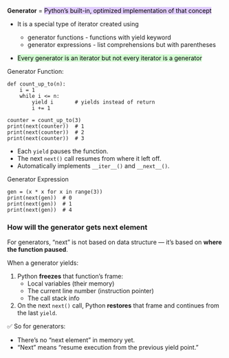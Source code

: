 
  **Generator** = <mark style="background: #D2B3FFA6;">Python’s built-in, optimized implementation of that concept</mark>
  
-  It is a special type of iterator created using
	- generator functions - functions with yield keyword
	- generator expressions - list comprehensions but with parentheses

- <mark style="background: #BBFABBA6;">Every generator is an iterator but not every iterator is a generator</mark>



Generator Function:
	
```
def count_up_to(n):
    i = 1
    while i <= n:
        yield i       # yields instead of return
        i += 1

counter = count_up_to(3)
print(next(counter))  # 1
print(next(counter))  # 2
print(next(counter))  # 3
```

- Each `yield` pauses the function.
- The next `next()` call resumes from where it left off.
- Automatically implements `__iter__()` and `__next__()`.

Generator Expression

```
gen = (x * x for x in range(3))
print(next(gen))  # 0
print(next(gen))  # 1
print(next(gen))  # 4
```

### How will the generator gets next element 

For generators, “next” is not based on data structure — it’s based on **where the function paused**.

When a generator yields:
1. Python **freezes** that function’s frame:
    - Local variables (their memory)
    - The current line number (instruction pointer)
    - The call stack info
2. On the next `next()` call, Python **restores** that frame and continues from the last `yield`.
    

✅ So for generators:
- There’s no “next element” in memory yet.
- “Next” means “resume execution from the previous yield point.”


